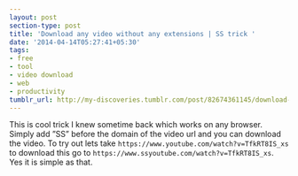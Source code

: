 ```yaml
---
layout: post
section-type: post
title: 'Download any video without any extensions | SS trick '
date: '2014-04-14T05:27:41+05:30'
tags:
- free
- tool
- video download
- web
- productivity
tumblr_url: http://my-discoveries.tumblr.com/post/82674361145/download-any-video-without-any-extensions-ss
---
```

This is cool trick I knew sometime back which works on any browser. Simply add ”SS” before the domain of the video url and you can download the video.
To try out lets take `https://www.youtube.com/watch?v=TfkRT8IS_xs` to download this go to `https://www.ssyoutube.com/watch?v=TfkRT8IS_xs`. Yes it is simple as that.
